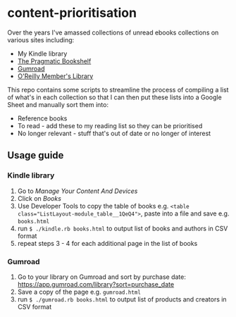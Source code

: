 # content-prioritisation

Over the years I've amassed collections of unread ebooks collections on various sites including:

 * My Kindle library
 * [The Pragmatic Bookshelf](https://pragprog.com)
 * [Gumroad](https://gumroad.com)
 * [O'Reilly Member's Library](https://members.oreilly.com/)
 
 This repo contains some scripts to streamline the process of compiling a list of what's in each collection so that I can
 then put these lists into a Google Sheet and manually sort them into:
 
 * Reference books
 * To read - add these to my reading list so they can be prioritised
 * No longer relevant - stuff that's out of date or no longer of interest

## Usage guide

### Kindle library

 1. Go to _Manage Your Content And Devices_
 2. Click on _Books_
 3. Use Developer Tools to copy the table of books e.g. `<table class="ListLayout-module_table__1QeQ4">`, paste into a file and save e.g. `books.html`
 4. run `$ ./kindle.rb books.html` to output list of books and authors in CSV format
 5. repeat steps 3 - 4 for each additional page in the list of books

### Gumroad

 1. Go to your library on Gumroad and sort by purchase date: https://app.gumroad.com/library?sort=purchase_date
 2. Save a copy of the page e.g. `gumroad.html`
 3. run `$ ./gumroad.rb books.html` to output list of products and creators in CSV format
